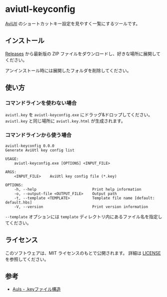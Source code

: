 # aviutl-keyconfig

[AviUtl](http://spring-fragrance.mints.ne.jp/aviutl/)
のショートカットキー設定を見やすく一覧にするツールです。

## インストール

[Releases](https://github.com/karoterra/aviutl-keyconfig/releases)
から最新版の ZIP ファイルをダウンロードし、好きな場所に展開してください。

アンインストール時には展開したフォルダを削除してください。

## 使い方

### コマンドラインを使わない場合

`aviutl.key` を `aviutl-keyconfig.exe` にドラッグ&ドロップしてください。
`aviutl.key` と同じ場所に `aviutl.key.html` が生成されます。

### コマンドラインから使う場合

```
aviutl-keyconfig 0.0.0
Generate AviUtl key config list

USAGE:
    aviutl-keyconfig.exe [OPTIONS] <INPUT_FILE>

ARGS:
    <INPUT_FILE>    AviUtl key config file (*.key)

OPTIONS:
    -h, --help                         Print help information
    -o, --output-file <OUTPUT_FILE>    Output path
    -t, --template <TEMPLATE>          Template file name [default: default.hbs]
    -V, --version                      Print version information
```

`--template` オプションには `template` ディレクトリ内にあるファイル名を指定してください。

## ライセンス

このソフトウェアは、MIT ライセンスのもとで公開されます。
詳細は [LICENSE](LICENSE) を参照してください。

## 参考

- [Auls - .keyファイル構造](http://auls.client.jp/doc/aviutl_keyfileformat.html)
